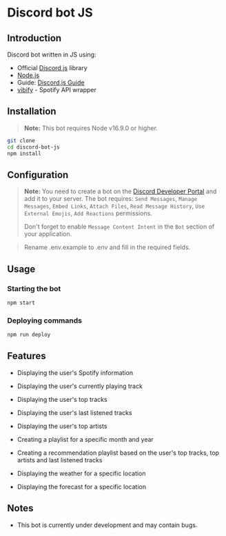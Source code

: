 # Discord bot JS



## Introduction



Discord bot written in JS using:

* Official [Discord.js](https://discord.js.org/#/) library
* [Node.js](https://nodejs.org/en/)
* Guide: [Discord.js Guide](https://discordjs.guide/)
* [vibify](https://github.com/justin0122/vibify) - Spotify API wrapper


## Installation
> **Note:** This bot requires Node v16.9.0 or higher.

```bash
git clone
cd discord-bot-js
npm install
```

## Configuration
> **Note:** You need to create a bot on the [Discord Developer Portal](https://discord.com/developers/applications) and add it to your server. The bot requires: `Send Messages`, `Manage Messages`, `Embed Links`, `Attach Files`, `Read Message History`, `Use External Emojis`, `Add Reactions` permissions.
> 
>Don't forget to enable `Message Content Intent` in the `Bot` section of your application.

> Rename .env.example to .env and fill in the required fields.

## Usage

### Starting the bot

```bash
npm start
```

### Deploying commands
    
```bash
npm run deploy
```

## Features
- Displaying the user's Spotify information
- Displaying the user's currently playing track
- Displaying the user's top tracks
- Displaying the user's last listened tracks
- Displaying the user's top artists
- Creating a playlist for a specific month and year
- Creating a recommendation playlist based on the user's top tracks, top artists and last listened tracks


- Displaying the weather for a specific location
- Displaying the forecast for a specific location



## Notes
- This bot is currently under development and may contain bugs.


